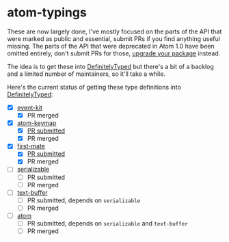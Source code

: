 # atom-typings
These are now largely done, I've mostly focused on the parts of the API that were marked as public
and essential, submit PRs if you find anything useful missing. The parts of the API that were
deprecated in Atom 1.0 have been omitted entirely, don't submit PRs for those,
[upgrade your package](https://atom.io/docs/latest/upgrading-to-1-0-apis-upgrading-your-package)
instead.

The idea is to get these into [DefinitelyTyped](https://github.com/borisyankov/DefinitelyTyped/)
but there's a bit of a backlog and a limited number of maintainers, so it'll take a while.

Here's the current status of getting these type definitions into [DefinitelyTyped](https://github.com/borisyankov/DefinitelyTyped/):
- [x] [event-kit](https://github.com/borisyankov/DefinitelyTyped/tree/master/event-kit)
  - [x] PR merged
- [x] [atom-keymap](https://github.com/borisyankov/DefinitelyTyped/tree/master/atom-keymap)
  - [x] [PR submitted](https://github.com/borisyankov/DefinitelyTyped/pull/4905)
  - [x] PR merged
- [x] [first-mate](https://github.com/borisyankov/DefinitelyTyped/tree/master/first-mate)
  - [x] [PR submitted](https://github.com/borisyankov/DefinitelyTyped/pull/4906)
  - [x] PR merged
- [ ] [serializable](https://github.com/enlight/atom-typings/tree/master/serializable)
  - [ ] PR submitted
  - [ ] PR merged
- [ ] [text-buffer](https://github.com/enlight/atom-typings/tree/master/text-buffer)
  - [ ] PR submitted, depends on `serializable`
  - [ ] PR merged
- [ ] [atom](https://github.com/enlight/atom-typings/tree/master/atom)
  - [ ] PR submitted, depends on `serializable` and `text-buffer`
  - [ ] PR merged
